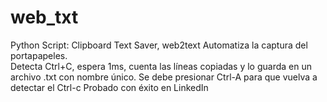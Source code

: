 # web_txt
Python Script: Clipboard Text Saver, web2text Automatiza la captura del portapapeles.  
Detecta Ctrl+C, espera 1ms, cuenta las líneas copiadas y lo guarda en un archivo .txt con nombre único. 
Se debe presionar Ctrl-A para que vuelva a detectar el Ctrl-c 
Probado con éxito en LinkedIn
